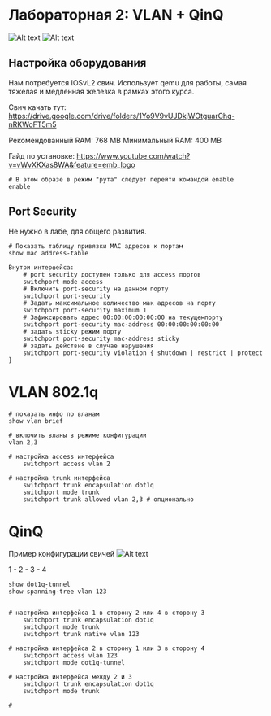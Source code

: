 # Лабораторная 2: VLAN + QinQ

![Alt text](image-0.png)
![Alt text](image-1.png)


## Настройка оборудования
Нам потребуется IOSvL2 свич. Использует qemu для работы, самая тяжелая и медленная железка в рамках этого курса.

Свич качать тут: https://drive.google.com/drive/folders/1Yo9V9vUJDkjWOtguarChq-nRKWoFT5m5

Рекомендованный RAM: 768 MB
Минимальный RAM:     400 MB

Гайд по установке: https://www.youtube.com/watch?v=vWvXKXas8WA&feature=emb_logo
```shell
# В этом образе в режим "рута" следует перейти командой enable
enable
```
## Port Security
Не нужно в лабе, для общего развития.
```shell
# Показать таблицу привязки MAC адресов к портам
show mac address-table

Внутри интерфейса:
    # port security доступен только для access портов
    switchport mode access
    # Включить port-security на данном порту
    switchport port-security
    # Задать максимальное количество мак адресов на порту
    switchport port-security maximum 1
    # Зафиксировать адрес 00:00:00:00:00:00 на текущемпорту
    switchport port-security mac-address 00:00:00:00:00:00
    # задать sticky режим порту
    switchport port-security mac-address sticky 
    # задать действие в случае нарушения
    switchport port-security violation { shutdown | restrict | protect }
```

# VLAN 802.1q
```shell
# показать инфо по вланам
show vlan brief

# включить вланы в режиме конфигурации
vlan 2,3

# настройка access интерфейса
    switchport access vlan 2

# настройка trunk интерфейса
    switchport trunk encapsulation dot1q
    switchport mode trunk
    switchport trunk allowed vlan 2,3 # опционально
```

# QinQ


Пример конфигурации свичей
![Alt text](image-2.png)

1 - 2 - 3 - 4


```shell
show dot1q-tunnel
show spanning-tree vlan 123


# настройка интерфейса 1 в сторону 2 или 4 в сторону 3
    switchport trunk encapsulation dot1q
    switchport mode trunk
    switchport trunk native vlan 123

# настройка интерфейса 2 в сторону 1 или 3 в сторону 4
    switchport access vlan 123
    switchport mode dot1q-tunnel

# настройка интерфейса между 2 и 3
    switchport trunk encapsulation dot1q
    switchport mode trunk

#
```
